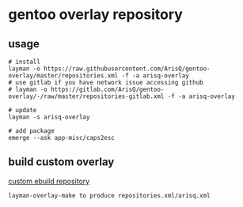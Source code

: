 # gentoo overlay repository

## usage

```shell
# install
layman -o https://raw.githubusercontent.com/ArisQ/gentoo-overlay/master/repositories.xml -f -a arisq-overlay
# use gitlab if you have network issue accessing github
# layman -o https://gitlab.com/ArisQ/gentoo-overlay/-/raw/master/repositories-gitlab.xml -f -a arisq-overlay

# update
layman -s arisq-overlay

# add package
emerge --ask app-misc/caps2esc
```

## build custom overlay

[custom ebuild repository](https://wiki.gentoo.org/wiki/Custom_ebuild_repository)

```
layman-overlay-make to produce repositories.xml/arisq.xml
```

